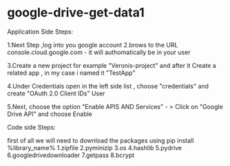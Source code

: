 # google-drive-get-data1


Application Side Steps:

1.Next Step ,log into you google account 
2.brows to the URL console.cloud.google.com - it will authomatically be in your user

3.Create a new project for example "Veronis-project" and after it Create a related app , in my case i named it "TestApp"

4.Under Credentials open in the left side list , choose "credentials" and create "OAuth 2.0 Client IDs" User

5.Next, choose the option "Enable APIS AND Services" - > Click on "Google Drive API" and choose Enable




Code side Steps:


first of all we will need to download the packages using pip install %library_name%
1.zipfile
2.pyminizip
3.os
4.hashlib
5.pydrive
6.googledrivedownloader
7.getpass
8.bcrypt


